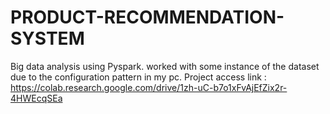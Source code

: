 # PRODUCT-RECOMMENDATION-SYSTEM
Big data analysis using Pyspark.
worked with some instance of the dataset due to the configuration pattern in my pc.
Project access link : https://colab.research.google.com/drive/1zh-uC-b7o1xFvAjEfZix2r-4HWEcqSEa
